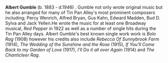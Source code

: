 
**Albert Gumble** (b. 1883 - d.1946) . Gumble not only wrote original music but he also arranged for many of Tin Pan Alley's most prominent composers including; Percy Wenrich, Alfred Bryan, Gus Kahn, Edward Madden, Bud D. Sylva and Jack Yellen.He wrote the music for at least one Broadway musical, *Red Pepper* in 1922 as well as a number of single hits during the Tin Pan Alley days. Albert Gumble's best known single work work is *Bolo Rag* (1908) however his credits also include *Rebecca Of Sunnybrook Farm* (1914), *The Wedding of the Sunshine and the Rose* (1915), *If You'll Come Back to my Garden of Love* (1917), *I'll Do it all over Again* (1914) and *The Chanticleer Rag*.